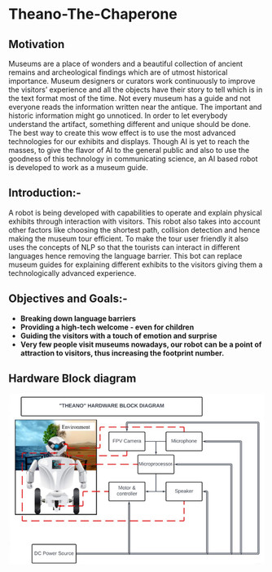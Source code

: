 # Theano-The-Chaperone

## Motivation
Museums are a place of wonders and a beautiful collection of ancient remains and archeological findings which are of utmost historical importance.
Museum designers or curators work continuously to improve the visitors’ experience and all the objects have their story to tell which is in the 
text format most of the time. Not every museum has a guide and not everyone reads the information written near the antique. The important and historic information might go unnoticed.
In order to let everybody understand the artifact, something different and unique should be done.
The best way to create this wow effect is to use the most advanced technologies for our exhibits and displays.
Though AI is yet to reach the masses, to give the flavor of AI to the general public and also to use the goodness of this technology in communicating science, an AI based robot is 
developed to work as a museum guide.

## Introduction:-
A robot is being developed with capabilities to operate and explain physical exhibits through interaction with visitors.
This robot also takes into account other factors like choosing the shortest path, collision detection and hence making the museum tour efficient.
To make the tour user friendly it also uses the concepts of NLP so that the tourists can interact in different languages hence removing the language barrier.
This bot can replace museum guides for explaining different exhibits to the visitors giving them a technologically advanced experience.


## Objectives and Goals:-
* **Breaking down language barriers**
* **Providing a high-tech welcome - even for children**
* **Guiding the visitors with a touch of emotion and surprise**
* **Very few people visit museums nowadays, our robot can be a point of attraction to visitors, thus increasing the footprint number.**

## Hardware Block diagram
![image](Picture1.png)
